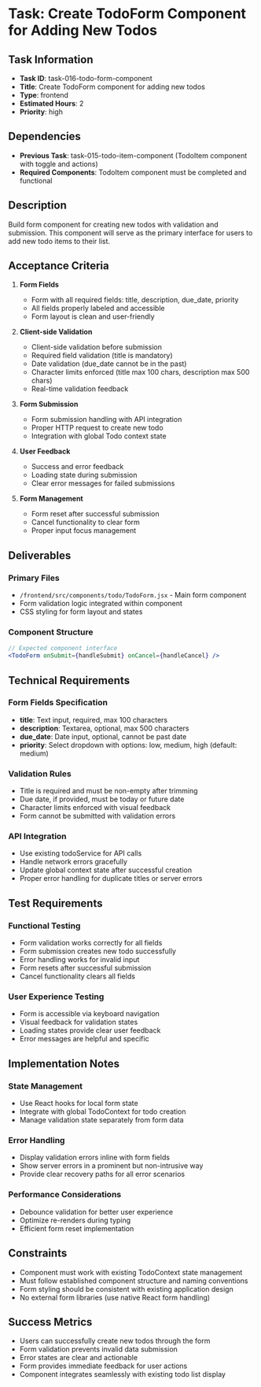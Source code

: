 # Task: Create TodoForm Component for Adding New Todos

## Task Information
- **Task ID**: task-016-todo-form-component
- **Title**: Create TodoForm component for adding new todos
- **Type**: frontend
- **Estimated Hours**: 2
- **Priority**: high

## Dependencies
- **Previous Task**: task-015-todo-item-component (TodoItem component with toggle and actions)
- **Required Components**: TodoItem component must be completed and functional

## Description
Build form component for creating new todos with validation and submission. This component will serve as the primary interface for users to add new todo items to their list.

## Acceptance Criteria

1. **Form Fields**
   - Form with all required fields: title, description, due_date, priority
   - All fields properly labeled and accessible
   - Form layout is clean and user-friendly

2. **Client-side Validation**
   - Client-side validation before submission
   - Required field validation (title is mandatory)
   - Date validation (due_date cannot be in the past)
   - Character limits enforced (title max 100 chars, description max 500 chars)
   - Real-time validation feedback

3. **Form Submission**
   - Form submission handling with API integration
   - Proper HTTP request to create new todo
   - Integration with global Todo context state

4. **User Feedback**
   - Success and error feedback
   - Loading state during submission
   - Clear error messages for failed submissions

5. **Form Management**
   - Form reset after successful submission
   - Cancel functionality to clear form
   - Proper input focus management

## Deliverables

### Primary Files
- `/frontend/src/components/todo/TodoForm.jsx` - Main form component
- Form validation logic integrated within component
- CSS styling for form layout and states

### Component Structure
```jsx
// Expected component interface
<TodoForm onSubmit={handleSubmit} onCancel={handleCancel} />
```

## Technical Requirements

### Form Fields Specification
- **title**: Text input, required, max 100 characters
- **description**: Textarea, optional, max 500 characters  
- **due_date**: Date input, optional, cannot be past date
- **priority**: Select dropdown with options: low, medium, high (default: medium)

### Validation Rules
- Title is required and must be non-empty after trimming
- Due date, if provided, must be today or future date
- Character limits enforced with visual feedback
- Form cannot be submitted with validation errors

### API Integration
- Use existing todoService for API calls
- Handle network errors gracefully
- Update global context state after successful creation
- Proper error handling for duplicate titles or server errors

## Test Requirements

### Functional Testing
- Form validation works correctly for all fields
- Form submission creates new todo successfully
- Error handling works for invalid input
- Form resets after successful submission
- Cancel functionality clears all fields

### User Experience Testing
- Form is accessible via keyboard navigation
- Visual feedback for validation states
- Loading states provide clear user feedback
- Error messages are helpful and specific

## Implementation Notes

### State Management
- Use React hooks for local form state
- Integrate with global TodoContext for todo creation
- Manage validation state separately from form data

### Error Handling
- Display validation errors inline with form fields
- Show server errors in a prominent but non-intrusive way
- Provide clear recovery paths for all error scenarios

### Performance Considerations
- Debounce validation for better user experience
- Optimize re-renders during typing
- Efficient form reset implementation

## Constraints

- Component must work with existing TodoContext state management
- Must follow established component structure and naming conventions
- Form styling should be consistent with existing application design
- No external form libraries (use native React form handling)

## Success Metrics
- Users can successfully create new todos through the form
- Form validation prevents invalid data submission
- Error states are clear and actionable
- Form provides immediate feedback for user actions
- Component integrates seamlessly with existing todo list display